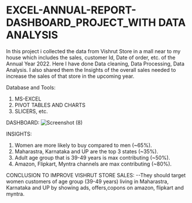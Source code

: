 # EXCEL-ANNUAL-REPORT-DASHBOARD_PROJECT_WITH DATA ANALYSIS

In this project i collected the data from Vishrut Store in a mall near to my house which includes the sales, customer Id, Date of order, etc. of the Annual Year 2022.
Here I have done Data cleaning, Data Processing, Data Analysis.
I also shared them the Insights of the overall sales needed to increase the sales of that store in the upcoming year.

Database and Tools:
1. MS-EXCEL
2. PIVOT TABLES AND CHARTS
3. SLICERS, etc.

DASHBOARD:
![Screenshot (8)](https://github.com/Jaswant20110028/EXCEL-ANNUAL-REPORT-DASHBOARD_PROJECT/assets/142691885/cbea1e39-5f4e-47cb-8b9e-4fd2929acda9)

INSIGHTS:
1. Women are more likely to buy compared to men (~65%).
2. Maharastra, Karnataka and UP are the top 3 states (~35%).
3. Adult age group that is 39-49 years is max contributing (~50%).
4. Amazon, Flipkart, Myntra channels are max contributing (~80%).

CONCLUSION TO IMPROVE VISHRUT STORE SALES:
--They should target women customers of age group (39-49 years) living in Maharastra, Karnataka and UP by showing ads,
offers,copons on amazon, flipkart and myntra.
